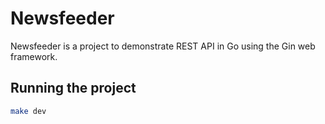 # Newsfeeder

Newsfeeder is a  project to demonstrate REST API in Go using the Gin web framework.

## Running the project

```bash
make dev
```